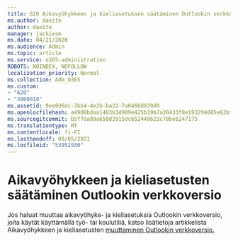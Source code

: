```yaml
---
title: 620 Aikavyöhykkeen ja kieliasetuksen säätäminen Outlookin verkkoversio
ms.author: daeite
author: daeite
manager: jackiesm
ms.date: 04/21/2020
ms.audience: Admin
ms.topic: article
ms.service: o365-administration
ROBOTS: NOINDEX, NOFOLLOW
localization_priority: Normal
ms.collection: Adm_O365
ms.custom:
- "620"
- "3800018"
ms.assetid: 9ee8d6dc-3bb4-4e2b-ba22-7a8466d039d9
ms.openlocfilehash: a4908bdaa1483b34909e425b39b7a38433f8e193294085e63bf08b267d967424
ms.sourcegitcommit: b5f7da89a650d2915dc652449623c78be6247175
ms.translationtype: MT
ms.contentlocale: fi-FI
ms.lasthandoff: 08/05/2021
ms.locfileid: "53952930"
---
```

# <a name="adjust-time-zone-and-language-settings-in-outlook-on-the-web"></a>Aikavyöhykkeen ja kieliasetusten säätäminen Outlookin verkkoversio

Jos haluat muuttaa aikavyöhyke- ja kieliasetuksia Outlookin verkkoversio, joita käytät käyttämällä työ- tai koulutiliä, katso lisätietoja artikkelista Aikavyöhykkeen ja kieliasetusten [muuttaminen Outlookin verkkoversio.](https://support.office.com/article/65239869-12e7-4a9d-bca1-76b0ad7ce273d)
  